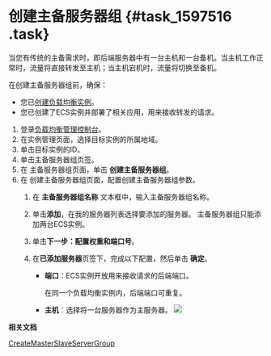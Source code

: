 # 创建主备服务器组 {#task_1597516 .task}

当您有传统的主备需求时，即后端服务器中有一台主机和一台备机。当主机工作正常时，流量将直接转发至主机；当主机宕机时，流量将切换至备机。

在创建主备服务器组前，确保：

-   您已[创建负载均衡实例](intl.zh-CN/历史文档/用户指南（旧版控制台）/负载均衡实例/创建实例.md#)。
-   您已创建了ECS实例并部署了相关应用，用来接收转发的请求。

1.  登录[负载均衡管理控制台](https://slb.console.aliyun.com/slb)。 
2.  在实例管理页面，选择目标实例的所属地域。
3.  单击目标实例的ID。
4.  单击主备服务器组页签。
5.  在 主备服务器组页面，单击 **创建主备服务器组**。
6.  在 创建主备服务器组页面，配置创建主备服务器组参数。 
    1.  在 **主备服务器组名称** 文本框中，输入主备服务器组名称。
    2.  单击**添加**，在我的服务器列表选择要添加的服务器。 主备服务器组只能添加两台ECS实例。
    3.  单击**下一步：配置权重和端口号**。
    4.  在**已添加服务器**页签下，完成以下配置，然后单击 **确定**。 

        -   **端口**：ECS实例开放用来接收请求的后端端口。

            在同一个负载均衡实例内，后端端口可重复。

        -   **主机**：选择将一台服务器作为主服务器。
        ![](http://static-aliyun-doc.oss-cn-hangzhou.aliyuncs.com/assets/img/15671/15676490857370_zh-CN.png)


**相关文档**  


[CreateMasterSlaveServerGroup](../intl.zh-CN/API参考/主备服务器组/CreateMasterSlaveServerGroup.md#)

